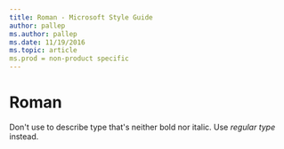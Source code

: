 ```yaml
---
title: Roman - Microsoft Style Guide
author: pallep
ms.author: pallep
ms.date: 11/19/2016
ms.topic: article
ms.prod = non-product specific
---
```


# Roman

Don't use to describe type that's neither bold nor italic. Use *regular type* instead.
